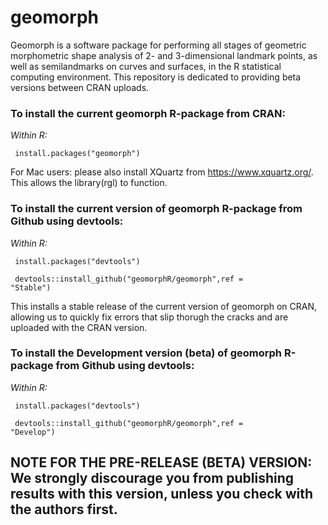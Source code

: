 # geomorph
Geomorph is a software package for performing all stages of geometric morphometric shape analysis of 2- and 3-dimensional landmark points, as well as semilandmarks on curves and surfaces, in the R statistical computing environment. This repository is dedicated to providing beta versions between CRAN uploads.

### To install the current geomorph R-package from CRAN:

<i> Within R:</i>

<code> install.packages("geomorph") </code>

For Mac users:  please also install XQuartz from <https://www.xquartz.org/>. This allows the library(rgl) to function.

### To install the current version of geomorph R-package from Github using devtools:

<i> Within R:</i>

<code> install.packages("devtools")</code>

<code> devtools::install_github("geomorphR/geomorph",ref = "Stable")</code>

This installs a stable release of the current version of geomorph on CRAN, allowing us to quickly fix errors that slip thorugh the cracks and are uploaded with the CRAN version.

### To install the Development version (beta) of geomorph R-package from Github using devtools:

<i> Within R:</i>

<code> install.packages("devtools")</code>

<code> devtools::install_github("geomorphR/geomorph",ref = "Develop")</code>

## NOTE FOR THE PRE-RELEASE (BETA) VERSION: We strongly discourage you from publishing results with this version, unless you check with the authors first.
